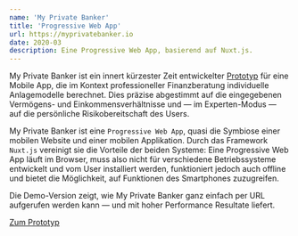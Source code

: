 ```yaml
---
name: 'My Private Banker'
title: 'Progressive Web App'
url: https://myprivatebanker.io
date: 2020-03
description: Eine Progressive Web App, basierend auf Nuxt.js.
---
```

My Private Banker ist ein innert kürzester Zeit entwickelter [Prototyp](https://myprivatebanker.io/) für eine Mobile App, die im Kontext professioneller Finanzberatung individuelle Anlagemodelle berechnet. Dies präzise abgestimmt auf die eingegebenen Vermögens- und Einkommensverhältnisse und — im Experten-Modus — auf die persönliche Risikobereitschaft des Users.

My Private Banker ist eine `Progressive Web App`, quasi die Symbiose einer mobilen Website und einer mobilen Applikation. Durch das Framework `Nuxt.js` vereinigt sie die Vorteile der beiden Systeme: Eine Progressive Web App läuft im Browser, muss also nicht für verschiedene Betriebssysteme entwickelt und vom User installiert werden, funktioniert jedoch auch offline und bietet die Möglichkeit, auf Funktionen des Smartphones zuzugreifen.

Die Demo-Version zeigt, wie My Private Banker ganz einfach per URL aufgerufen werden kann — und mit hoher Performance Resultate liefert.

[Zum Prototyp](https://myprivatebanker.io/)
